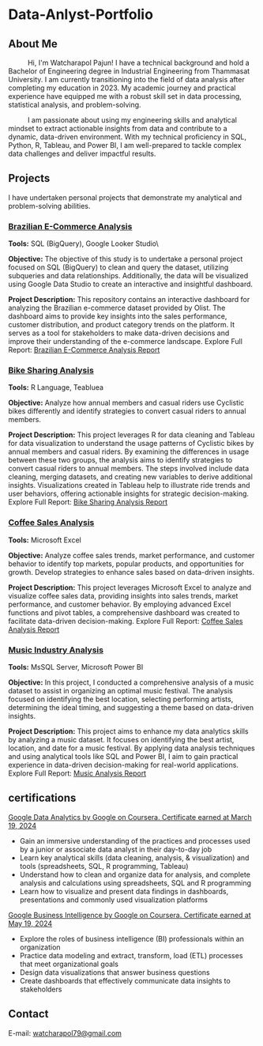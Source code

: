# Data-Anlyst-Portfolio

## About Me
&nbsp; &nbsp; &nbsp; &nbsp; &nbsp; Hi, I'm Watcharapol Pajun! I have a technical background and hold a Bachelor of Engineering degree in Industrial Engineering from Thammasat University. I am currently transitioning into the field of data analysis after completing my education in 2023. My academic journey and practical experience have equipped me with a robust skill set in data processing, statistical analysis, and problem-solving.

&nbsp; &nbsp; &nbsp; &nbsp; &nbsp;  I am passionate about using my engineering skills and analytical mindset to extract actionable insights from data and contribute to a dynamic, data-driven environment. With my technical proficiency in SQL, Python, R, Tableau, and Power BI, I am well-prepared to tackle complex data challenges and deliver impactful results.

## Projects
I have undertaken personal projects that demonstrate my analytical and problem-solving abilities.

### [Brazilian E-Commerce Analysis](https://github.com/Watcharapollll/Data-Anlyst-Portfolio/tree/main/Brazilian%20E-Commerce%20Public)
****Tools:**** SQL (BigQuery), Google Looker Studio\

**Objective:** The objective of this study is to undertake a personal project focused on SQL (BigQuery) to clean and query the dataset, utilizing subqueries and data relationships. Additionally, the data will be visualized using Google Data Studio to create an interactive and insightful dashboard.

**Project Description:** This repository contains an interactive dashboard for analyzing the Brazilian e-commerce dataset provided by Olist. The dashboard aims to provide key insights into the sales performance, customer distribution, and product category trends on the platform. It serves as a tool for stakeholders to make data-driven decisions and improve their understanding of the e-commerce landscape.
Explore Full Report: [ Brazilian E-Commerce Analysis Report](https://github.com/Watcharapollll/Data-Anlyst-Portfolio/tree/main/Brazilian%20E-Commerce%20Public)

### [Bike Sharing Analysis](https://github.com/Watcharapollll/Data-Anlyst-Portfolio/tree/main/Google%20Data%20Analytics%20Project)
****Tools:**** R Language, Teabluea

**Objective:** Analyze how annual members and casual riders use Cyclistic bikes differently and identify strategies to convert casual riders to annual members.

**Project Description:** This project leverages R for data cleaning and Tableau for data visualization to understand the usage patterns of Cyclistic bikes by annual members and casual riders. By examining the differences in usage between these two groups, the analysis aims to identify strategies to convert casual riders to annual members. The steps involved include data cleaning, merging datasets, and creating new variables to derive additional insights. Visualizations created in Tableau help to illustrate ride trends and user behaviors, offering actionable insights for strategic decision-making.
Explore Full Report: [ Bike Sharing Analysis Report](https://github.com/Watcharapollll/Data-Anlyst-Portfolio/tree/main/Google%20Data%20Analytics%20Project)

### [Coffee Sales Analysis](https://github.com/Watcharapollll/Data-Anlyst-Portfolio/tree/main/Coffee%20Sales%20Analysis)
****Tools:**** Microsoft Excel

**Objective:** Analyze coffee sales trends, market performance, and customer behavior to identify top markets, popular products, and opportunities for growth. Develop strategies to enhance sales based on data-driven insights.

**Project Description:** This project leverages Microsoft Excel to analyze and visualize coffee sales data, providing insights into sales trends, market performance, and customer behavior. By employing advanced Excel functions and pivot tables, a comprehensive dashboard was created to facilitate data-driven decision-making.
Explore Full Report: [Coffee Sales Analysis Report](https://github.com/Watcharapollll/Data-Anlyst-Portfolio/tree/main/Coffee%20Sales%20Analysis)

### [Music Industry Analysis](https://github.com/Watcharapollll/Data-Anlyst-Portfolio/tree/main/Music%20Industry%20Analysis)
****Tools:**** MsSQL Server, Microsoft Power BI

**Objective:** In this project, I conducted a comprehensive analysis of a music dataset to assist in organizing an optimal music festival. The analysis focused on identifying the best location, selecting performing artists, determining the ideal timing, and suggesting a theme based on data-driven insights.

**Project Description:** This project aims to enhance my data analytics skills by analyzing a music dataset. It focuses on identifying the best artist, location, and date for a music festival. By applying data analysis techniques and using analytical tools like SQL and Power BI, I aim to gain practical experience in data-driven decision-making for real-world applications.
Explore Full Report: [Music Analysis Report](https://github.com/Watcharapollll/Data-Anlyst-Portfolio/tree/main/Music%20Industry%20Analysis)

## certifications
[Google Data Analytics by Google on Coursera. Certificate earned at March 19, 2024](https://coursera.org/share/b9efadc654ad6cae8e02cc75f0c00e7d)
- Gain an immersive understanding of the practices and processes used by a junior or associate data analyst in their day-to-day job
- Learn key analytical skills (data cleaning, analysis, & visualization) and tools (spreadsheets, SQL, R programming, Tableau) 
- Understand how to clean and organize data for analysis, and complete analysis and calculations using spreadsheets, SQL and R programming
- Learn how to visualize and present data findings in dashboards, presentations and commonly used visualization platforms
  
[Google Business Intelligence by Google on Coursera. Certificate earned at May 19, 2024](https://coursera.org/share/a58e86687bac3b427425006844d3f4ed)
- Explore the roles of business intelligence (BI) professionals within an organization
- Practice data modeling and extract, transform, load (ETL) processes that meet organizational goals 
- Design data visualizations that answer business questions
- Create dashboards that effectively communicate data insights to stakeholders
## Contact
E-mail: watcharapol79@gmail.com
